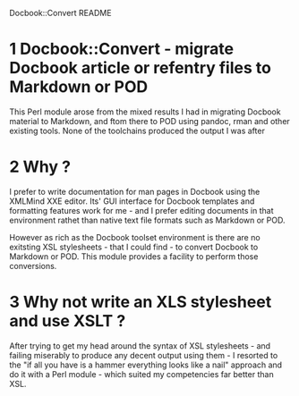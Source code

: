 Docbook::Convert README

# 1 Docbook::Convert \- migrate Docbook article or refentry files to Markdown or POD #

This Perl module arose from the mixed results I had in migrating Docbook material to Markdown, and ftom there to POD using pandoc, rman and other existing tools. None of the toolchains produced the output I was after

# 2 Why ? #

I prefer to write documentation for man pages in Docbook using the XMLMind XXE editor. Its&#39; GUI interface for Docbook templates and formatting features work for me \- and I prefer editing documents in that environment rathet than native text file formats such as Markdown or POD.

However as rich as the Docbook toolset environment is there are no exitsting XSL stylesheets \- that I could find \- to convert Docbook to Markdown or POD. This module provides a facility to perform those conversions.

# 3 Why not write an XLS stylesheet and use XSLT ? #

After trying to get my head around the syntax of XSL stylesheets \- and failing miserably to produce any decent output using them \- I resorted to the &quot;if all you have is a hammer everything looks like a nail&quot; approach and do it with a Perl module \- which suited my competencies far better than XSL. 